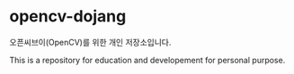# opencv-dojang
오픈씨브이(OpenCV)를 위한 개인 저장소입니다.

This is a repository for education and developement for personal purpose.
